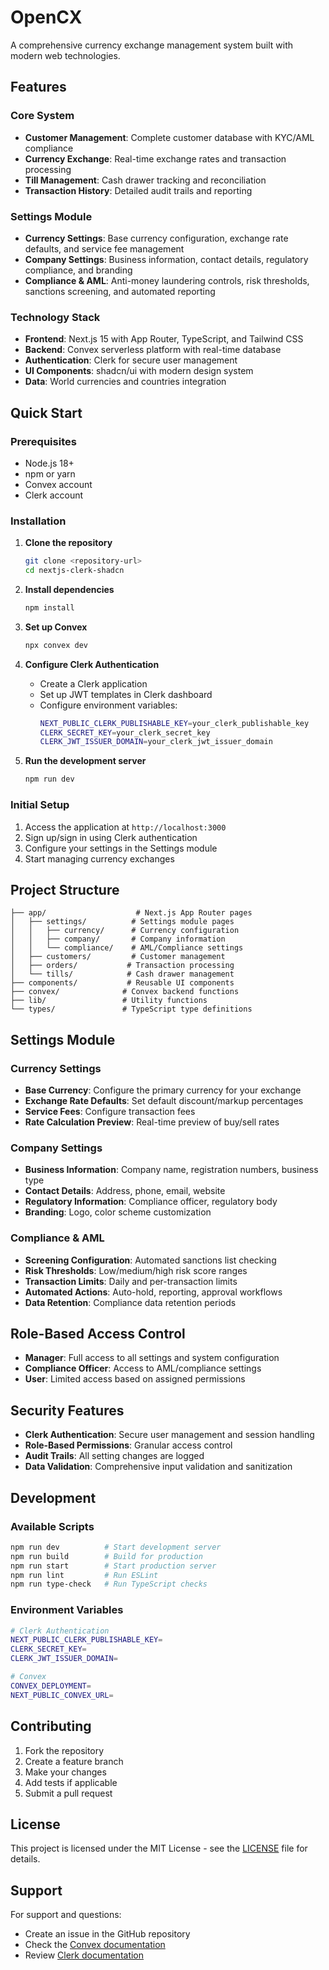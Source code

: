 # OpenCX

A comprehensive currency exchange management system built with modern web technologies.

## Features

### Core System
- **Customer Management**: Complete customer database with KYC/AML compliance
- **Currency Exchange**: Real-time exchange rates and transaction processing
- **Till Management**: Cash drawer tracking and reconciliation
- **Transaction History**: Detailed audit trails and reporting

### Settings Module
- **Currency Settings**: Base currency configuration, exchange rate defaults, and service fee management
- **Company Settings**: Business information, contact details, regulatory compliance, and branding
- **Compliance & AML**: Anti-money laundering controls, risk thresholds, sanctions screening, and automated reporting

### Technology Stack
- **Frontend**: Next.js 15 with App Router, TypeScript, and Tailwind CSS
- **Backend**: Convex serverless platform with real-time database
- **Authentication**: Clerk for secure user management
- **UI Components**: shadcn/ui with modern design system
- **Data**: World currencies and countries integration

## Quick Start

### Prerequisites
- Node.js 18+
- npm or yarn
- Convex account
- Clerk account

### Installation

1. **Clone the repository**
   ```bash
   git clone <repository-url>
   cd nextjs-clerk-shadcn
   ```

2. **Install dependencies**
   ```bash
   npm install
   ```

3. **Set up Convex**
   ```bash
   npx convex dev
   ```

4. **Configure Clerk Authentication**
   - Create a Clerk application
   - Set up JWT templates in Clerk dashboard
   - Configure environment variables:
     ```bash
     NEXT_PUBLIC_CLERK_PUBLISHABLE_KEY=your_clerk_publishable_key
     CLERK_SECRET_KEY=your_clerk_secret_key
     CLERK_JWT_ISSUER_DOMAIN=your_clerk_jwt_issuer_domain
     ```

5. **Run the development server**
   ```bash
   npm run dev
   ```

### Initial Setup
1. Access the application at `http://localhost:3000`
2. Sign up/sign in using Clerk authentication
3. Configure your settings in the Settings module
4. Start managing currency exchanges

## Project Structure

```
├── app/                    # Next.js App Router pages
│   ├── settings/          # Settings module pages
│   │   ├── currency/      # Currency configuration
│   │   ├── company/       # Company information
│   │   └── compliance/    # AML/Compliance settings
│   ├── customers/         # Customer management
│   ├── orders/           # Transaction processing
│   └── tills/            # Cash drawer management
├── components/           # Reusable UI components
├── convex/              # Convex backend functions
├── lib/                 # Utility functions
└── types/               # TypeScript type definitions
```

## Settings Module

### Currency Settings
- **Base Currency**: Configure the primary currency for your exchange
- **Exchange Rate Defaults**: Set default discount/markup percentages
- **Service Fees**: Configure transaction fees
- **Rate Calculation Preview**: Real-time preview of buy/sell rates

### Company Settings
- **Business Information**: Company name, registration numbers, business type
- **Contact Details**: Address, phone, email, website
- **Regulatory Information**: Compliance officer, regulatory body
- **Branding**: Logo, color scheme customization

### Compliance & AML
- **Screening Configuration**: Automated sanctions list checking
- **Risk Thresholds**: Low/medium/high risk score ranges
- **Transaction Limits**: Daily and per-transaction limits
- **Automated Actions**: Auto-hold, reporting, approval workflows
- **Data Retention**: Compliance data retention periods

## Role-Based Access Control

- **Manager**: Full access to all settings and system configuration
- **Compliance Officer**: Access to AML/compliance settings
- **User**: Limited access based on assigned permissions

## Security Features

- **Clerk Authentication**: Secure user management and session handling
- **Role-Based Permissions**: Granular access control
- **Audit Trails**: All setting changes are logged
- **Data Validation**: Comprehensive input validation and sanitization

## Development

### Available Scripts

```bash
npm run dev          # Start development server
npm run build        # Build for production
npm run start        # Start production server
npm run lint         # Run ESLint
npm run type-check   # Run TypeScript checks
```

### Environment Variables

```bash
# Clerk Authentication
NEXT_PUBLIC_CLERK_PUBLISHABLE_KEY=
CLERK_SECRET_KEY=
CLERK_JWT_ISSUER_DOMAIN=

# Convex
CONVEX_DEPLOYMENT=
NEXT_PUBLIC_CONVEX_URL=
```

## Contributing

1. Fork the repository
2. Create a feature branch
3. Make your changes
4. Add tests if applicable
5. Submit a pull request

## License

This project is licensed under the MIT License - see the [LICENSE](LICENSE) file for details.

## Support

For support and questions:
- Create an issue in the GitHub repository
- Check the [Convex documentation](https://docs.convex.dev/)
- Review [Clerk documentation](https://clerk.com/docs)
